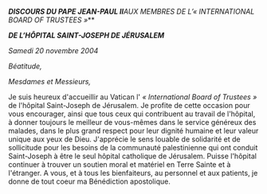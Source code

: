 ***DISCOURS DU PAPE JEAN-PAUL II**AUX MEMBRES DE L’« *INTERNATIONAL BOARD OF TRUSTEES* »***

***DE L’HÔPITAL SAINT-JOSEPH DE JÉRUSALEM***

*Samedi 20 novembre 2004*

*Béatitude,*

*Mesdames et Messieurs,*

Je suis heureux d'accueillir au Vatican l' *« *International Board of Trustees* »* de l'hôpital Saint-Joseph de Jérusalem. Je profite de cette occasion pour vous encourager, ainsi que tous ceux qui contribuent au travail de l'hôpital, à donner toujours le meilleur de vous-mêmes dans le service généreux des malades, dans le plus grand respect pour leur dignité humaine et leur valeur unique aux yeux de Dieu. J'apprécie le sens louable de solidarité et de sollicitude pour les besoins de la communauté palestinienne qui ont conduit Saint-Joseph à être le seul hôpital catholique de Jérusalem. Puisse l'hôpital continuer à trouver un soutien moral et matériel en Terre Sainte et à l'étranger. A vous, et à tous les bienfaiteurs, au personnel et aux patients, je donne de tout coeur ma Bénédiction apostolique.
